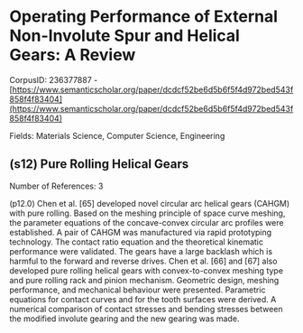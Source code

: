 # Operating Performance of External Non-Involute Spur and Helical Gears: A Review

CorpusID: 236377887 - [https://www.semanticscholar.org/paper/dcdcf52be6d5b6f5f4d972bed543f858f4f83404](https://www.semanticscholar.org/paper/dcdcf52be6d5b6f5f4d972bed543f858f4f83404)

Fields: Materials Science, Computer Science, Engineering

## (s12) Pure Rolling Helical Gears
Number of References: 3

(p12.0) Chen et al. [65] developed novel circular arc helical gears (CAHGM) with pure rolling. Based on the meshing principle of space curve meshing, the parameter equations of the concave-convex circular arc profiles were established. A pair of CAHGM was manufactured via rapid prototyping technology. The contact ratio equation and the theoretical kinematic performance were validated. The gears have a large backlash which is harmful to the forward and reverse drives. Chen et al. [66] and [67] also developed pure rolling helical gears with convex-to-convex meshing type and pure rolling rack and pinion mechanism. Geometric design, meshing performance, and mechanical behaviour were presented. Parametric equations for contact curves and for the tooth surfaces were derived. A numerical comparison of contact stresses and bending stresses between the modified involute gearing and the new gearing was made.
